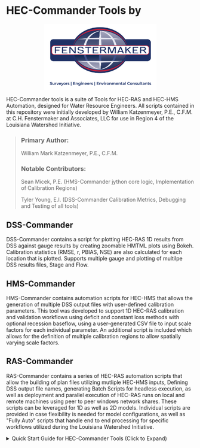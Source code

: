 # HEC-Commander Tools by
<p align="center">
  <a href="https://Fenstermaker.com/" target="_blank">
    <img alt="Fenstermaker Logo" width="300" src="misc/fenstermaker-logo.png" />
  </a>
</p>


HEC-Commander tools is a suite of Tools for HEC-RAS and HEC-HMS Automation, designed for Water Resource Engineers.  All scripts contained in this repository were initially developed by William Katzenmeyer, P.E., C.F.M. at C.H. Fenstermaker and Associates, LLC for use in Region 4 of the Louisiana Watershed Initiative.   

>
>### Primary Author:  
>William Mark Katzenmeyer, P.E., C.F.M.
>
>### Notable Contributors:
>Sean Micek, P.E. (HMS-Commander jython core logic, Implementation of Calibration Regions)
>
>Tyler Young, E.I. (DSS-Commander Calibration Metrics, Debugging and Testing of all tools)

## DSS-Commander 
DSS-Commander contains a script for plotting HEC-RAS 1D results from DSS against gauge results by creating zoomable HMTML plots using Bokeh.  Calibration statistics (RMSE, r, PBIAS, NSE) are also calculated for each location that is plotted.  Supports multiple gauge and plotting of multilpe DSS results files, Stage and Flow. 

## HMS-Commander 
HMS-Commander contains automation scripts for HEC-HMS that allows the generation of multiple DSS output files with user-defined calibration parameters.  This tool was developed to support 1D HEC-RAS calibration and validation workflows using deficit and constant loss methods with optional recession baseflow, using a user-generated CSV file to input scale factors for each individual parameter.  An additional script is included which allows for the definition of multiple calibration regions to allow spatially varying scale factors.



## RAS-Commander 
RAS-Commander contains a series of HEC-RAS automation scripts that allow the building of plan files utilizing mutliple HEC-HMS inputs, Defining DSS output file names, generating Batch Scripts for headless execution, as well as deployment and parallel execution of HEC-RAS runs on local and remote machines using peer to peer windows network shares.  These scripts can be leveraged for 1D as well as 2D models.  Individual scripts are provided in case flexibility is needed for model configurations, as well as "Fully Auto" scripts that handle end to end processing for specific workflows utilized during the Louisiana Watershed Initiative.     


<details>
<summary>Quick Start Guide for HEC-Commander Tools (Click to Expand)</summary>

*Quick Start Guide in PDF Format with screenshots: 
https://github.com/billk-FM/HEC-Commander/blob/main/Quick%20Start%20Guide%20for%20HEC-Commander.pdf

#

**Install Python using Anaconda Navigator**   
Download via **https://www.anaconda.com/**

Then, create a Python 3.11 Environment:

1. Open Anaconda Navigator  
2. Environments > Create   
3. Create Python 3.11 Environment  
4. Open a Terminal in the new environment  
5. Install Required Dependencies with this command:  


#
**Install Visual Studio Code (VSCode) + Jupyter and Python Extensions**   
Download via **https://code.visualstudio.com/Download**  

After installing, Install the following Visual Studio Code Extensions (Ctrl+Shift+X):

- Jupyer  
- Python   
- Python Environment Manager

#
**Install Java Software Development Kit**
Download latest version via  **https://download.oracle.com/java/20/archive/jdk-20.0.1_windows-x64_bin.msi**
NOTE:  For HEC-HMS 4.9, JDK version 20.0.1 must be installed.   


#
**Install Jython**
Download Jython Installer via **https://www.jython.org/download.html**
Install to the default location (C:\jython2.7.3)

#

**Create Local Windows File Share to Support Remote Execution**
1. Log into the remote machine
2. Create a folder (Example: C:\RASCommander_Run)
3. Right click folder and go to “Properties” 
4. Navigate to “Sharing” tab and click “Share”						         
5. Add read/write user permissions for each user or user group that will be executing runs remotely

Note:  When setting up multiple machines for remote execution, ensure that each shared folder is placed at the same path on each machine, preferably outside of the user profile folders.  

#

Now your environment is set up to run scripts in the HEC-Commander repository! Other necessary files will be installed from within the jupyter notebooks as needed.  

Contact you IT department or edit the script if you can't do the following:
- Create folders on your C:\ drive
- Log in to remote machines with Remote Desktop
- Create local file shares using Windows File Sharing

These are not absolutely required, but are highly recommended (or make edits to the script paths as needed to accomodate your setup).  Without the creation of local file shares, remote execution is not possible without reconfiguring the script for using mapped, shared network drives. 

</details>

